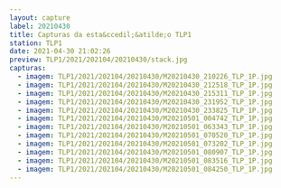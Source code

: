 ```yaml
---
layout: capture
label: 20210430
title: Capturas da esta&ccedil;&atilde;o TLP1
station: TLP1
date: 2021-04-30 21:02:26
preview: TLP1/2021/202104/20210430/stack.jpg
capturas:
  - imagem: TLP1/2021/202104/20210430/M20210430_210226_TLP_1P.jpg
  - imagem: TLP1/2021/202104/20210430/M20210430_212518_TLP_1P.jpg
  - imagem: TLP1/2021/202104/20210430/M20210430_215311_TLP_1P.jpg
  - imagem: TLP1/2021/202104/20210430/M20210430_231952_TLP_1P.jpg
  - imagem: TLP1/2021/202104/20210430/M20210430_233825_TLP_1P.jpg
  - imagem: TLP1/2021/202104/20210430/M20210501_004742_TLP_1P.jpg
  - imagem: TLP1/2021/202104/20210430/M20210501_063343_TLP_1P.jpg
  - imagem: TLP1/2021/202104/20210430/M20210501_070520_TLP_1P.jpg
  - imagem: TLP1/2021/202104/20210430/M20210501_073202_TLP_1P.jpg
  - imagem: TLP1/2021/202104/20210430/M20210501_080907_TLP_1P.jpg
  - imagem: TLP1/2021/202104/20210430/M20210501_083516_TLP_1P.jpg
  - imagem: TLP1/2021/202104/20210430/M20210501_084250_TLP_1P.jpg
---
```

